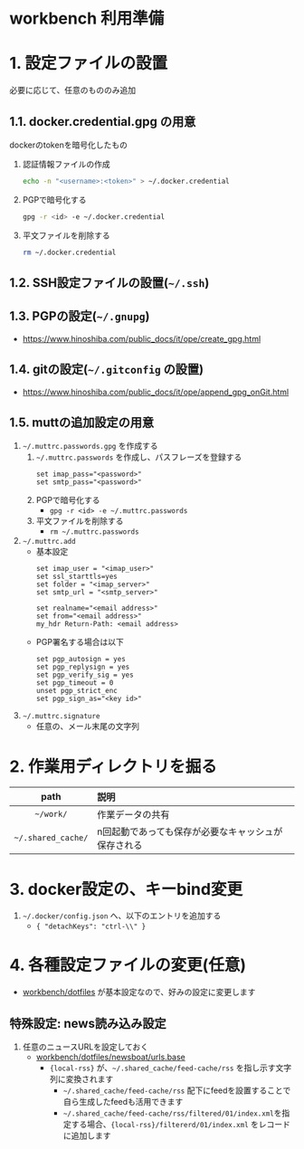 workbench 利用準備
===

# 1. 設定ファイルの設置

必要に応じて、任意のもののみ追加  

## 1.1. docker.credential.gpg の用意
dockerのtokenを暗号化したもの

1. 認証情報ファイルの作成
	```bash
	echo -n "<username>:<token>" > ~/.docker.credential
	```
2. PGPで暗号化する
	```bash
	gpg -r <id> -e ~/.docker.credential
	```
3. 平文ファイルを削除する
	```bash
	rm ~/.docker.credential
	```

## 1.2. SSH設定ファイルの設置(`~/.ssh`)

## 1.3. PGPの設定(`~/.gnupg`)
* https://www.hinoshiba.com/public_docs/it/ope/create_gpg.html

## 1.4. gitの設定(`~/.gitconfig` の設置)
* https://www.hinoshiba.com/public_docs/it/ope/append_gpg_onGit.html

## 1.5. muttの追加設定の用意

1. `~/.muttrc.passwords.gpg` を作成する
	1. `~/.muttrc.passwords` を作成し、パスフレーズを登録する
		```
		set imap_pass="<password>"
		set smtp_pass="<password>"
		```
	2. PGPで暗号化する
		* `gpg -r <id> -e ~/.muttrc.passwords`
	3. 平文ファイルを削除する
		* `rm ~/.muttrc.passwords`
2. `~/.muttrc.add`
	* 基本設定
		```
		set imap_user = "<imap_user>"
		set ssl_starttls=yes
		set folder = "<imap_server>"
		set smtp_url = "<smtp_server>"

		set realname="<email address>"
		set from="<email address>"
		my_hdr Return-Path: <email address>
		```
	* PGP署名する場合は以下
		```
		set pgp_autosign = yes
		set pgp_replysign = yes
		set pgp_verify_sig = yes
		set pgp_timeout = 0
		unset pgp_strict_enc
		set pgp_sign_as="<key id>"
		```
3. `~/.muttrc.signature`
	* 任意の、メール末尾の文字列

# 2. 作業用ディレクトリを掘る

|path|説明|
|:---:|:---|
|`~/work/`|作業データの共有|
|`~/.shared_cache/`|n回起動であっても保存が必要なキャッシュが保存される|

# 3. docker設定の、キーbind変更

1. `~/.docker/config.json` へ、以下のエントリを追加する
	* `{ "detachKeys": "ctrl-\\" }`

# 4. 各種設定ファイルの変更(任意)

* [workbench/dotfiles](../../dockerfiles/workbench/dotfiles) が基本設定なので、好みの設定に変更します

## 特殊設定: news読み込み設定

1. 任意のニュースURLを設定しておく
	* [workbench/dotfiles/newsboat/urls.base](../../dockerfiles/workbench/dotfiles/newsboat/urls.base)
		* `{local-rss}` が、`~/.shared_cache/feed-cache/rss` を指し示す文字列に変換されます
			* `~/.shared_cache/feed-cache/rss` 配下にfeedを設置することで自ら生成したfeedも活用できます
			* `~/.shared_cache/feed-cache/rss/filtered/01/index.xml`を指定する場合、`{local-rss}/filtererd/01/index.xml` をレコードに追加します
